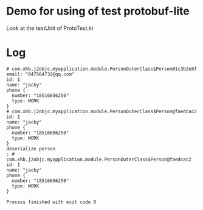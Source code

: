 # Demo for using of test protobuf-lite

Look at the testUnit of ProtoTest.kt


# Log
```
# com.xhb.j2objc.myapplication.module.PersonOuterClass$Person@1c3b2e8f
email: "847564732@qq.com"
id: 1
name: "jacky"
phone {
  number: "18516606250"
  type: WORK
}
# com.xhb.j2objc.myapplication.module.PersonOuterClass$Person@faedcac2
id: 1
name: "jacky"
phone {
  number: "18516606250"
  type: WORK
}
deserialize person
: # com.xhb.j2objc.myapplication.module.PersonOuterClass$Person@faedcac2
id: 1
name: "jacky"
phone {
  number: "18516606250"
  type: WORK
}

Process finished with exit code 0
```
